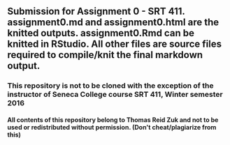 ## Submission for Assignment 0 - SRT 411.  assignment0.md and assignment0.html are the knitted outputs. assignment0.Rmd can be knitted in RStudio.  All other files are source files required to compile/knit the final markdown output.


### This repository is not to be cloned with the exception of the instructor of Seneca College course SRT 411, Winter semester 2016 

#### All contents of this repository belong to Thomas Reid Zuk and not to be used or redistributed without permission. (Don't cheat/plagiarize from this)
